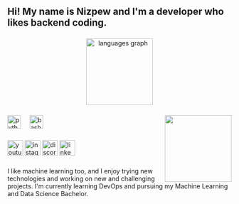<h2 align="left">Hi! My name is Nizpew and I'm a developer who likes backend coding.</h2>

###

<div align="center">
<!--
  <img src="https://github-readme-stats.vercel.app/api?username=nizpew&hide_title=false&hide_rank=false&show_icons=true&include_all_commits=true&count_private=true&disable_animations=false&theme=dracula&locale=en&hide_border=false" height="150" alt="stats graph"  />-->
  <img src="https://github-readme-stats.vercel.app/api/top-langs?username=nizpew&locale=en&hide_title=false&layout=compact&card_width=600&langs_count=5&theme=dracula&hide_border=false" height="150" alt="languages graph"  />
</div>


###

<img align="right" height="150" src="https://c.tenor.com/DKzsH-YSXI4AAAAd/anime-chill.gif"  />

###

<div align="left">
  <img src="https://cdn.jsdelivr.net/gh/devicons/devicon/icons/python/python-original.svg" height="30" alt="python logo"  />
  <img width="12" />
  <img src="https://school.brainhackmtl.org/modules/introduction_to_terminal/bash_shell.png" height="30" alt="bash logo" />
</div>

###

<div align="left">
  <img src="https://img.shields.io/static/v1?message=Youtube&logo=youtube&label=&color=FF0000&logoColor=white&labelColor=&style=for-the-badge" height="35" alt="youtube logo"  />
  <img src="https://img.shields.io/static/v1?message=Instagram&logo=instagram&label=&color=E4405F&logoColor=white&labelColor=&style=for-the-badge" height="35" alt="instagram logo"  />
  <img src="https://img.shields.io/static/v1?message=Discord&logo=discord&label=&color=7289DA&logoColor=white&labelColor=&style=for-the-badge" height="35" alt="discord logo"  />
  <img src="https://img.shields.io/static/v1?message=LinkedIn&logo=linkedin&label=&color=0077B5&logoColor=white&labelColor=&style=for-the-badge" height="35" alt="linkedin logo"  />
</div>

###
<!--
## 𝗖𝘂𝗿𝗿𝗲𝗻𝘁𝗹𝘆 𝘄𝗼𝗿𝗸𝗶𝗻𝗴 𝗼𝗻

[![exfilemanager](https://svg.bookmark.style/api?url=https://github.com/nizpew/exfilemanager&mode=light&style=horizontal)](https://github.com/nizpew/exfilemanager)  
The ex-file-manager is a script designed to help users identify which folders are consuming disk space on their Linux machines. It leverages AI capabilities to provide insights into disk usage.

[![teologyshort](https://svg.bookmark.style/api?url=https://github.com/nizpew/teologyshort&mode=dark&style=horizontal)](https://github.com/nizpew/teologyshort)  
Shortcut for studying the Bible, AI-powered, with speech synthesis, fast, for command-line.

[![AI-code-analysis](https://svg.bookmark.style/api?url=https://github.com/nizpew/AI-code-analysis&mode=light&style=horizontal)](https://github.com/nizpew/AI-code-analysis)  
Static code analysis, AI-based (tgpt PhindAI model). Works with any programming language. Has GUI.

[![local-character-ai](https://svg.bookmark.style/api?url=https://github.com/nizpew/local-character-ai&mode=dark&style=horizontal)](https://github.com/nizpew/local-character-ai)  
This project allows users to upload Tavern characters and interact locally with an AI that impersonates those characters.



<br clear="both">

<img src="https://raw.githubusercontent.com/nizpew/nizpew/output/snake.svg" alt="Snake animation" />

### 
-->

I like machine learning too, and I enjoy trying new technologies and working on new and challenging projects. I'm currently learning DevOps and pursuing my Machine Learning and Data Science Bachelor.
